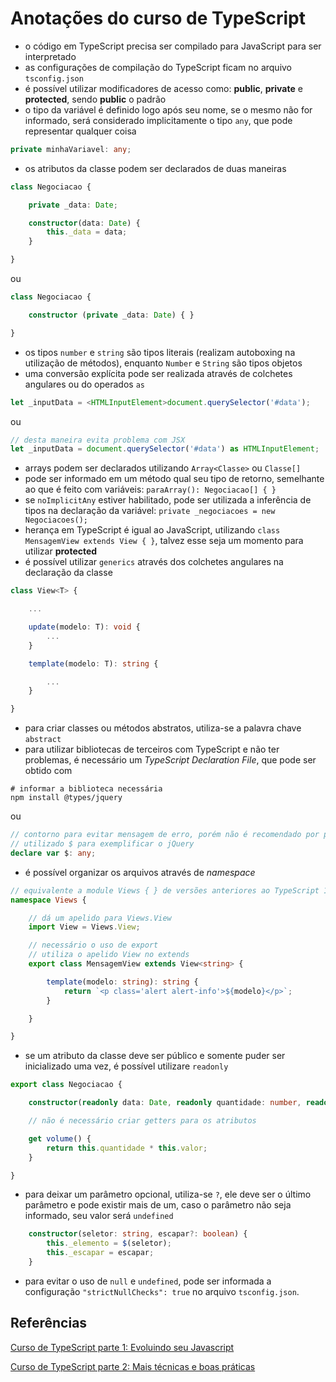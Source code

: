 # Anotações do curso de TypeScript

- o código em TypeScript precisa ser compilado para JavaScript para ser interpretado
- as configurações de compilação do TypeScript ficam no arquivo `tsconfig.json`
- é possível utilizar modificadores de acesso como: **public**, **private** e **protected**, sendo **public** o padrão
- o tipo da variável é definido logo após seu nome, se o mesmo não for informado, será considerado implicitamente o tipo `any`, que pode representar qualquer coisa

```typescript
private minhaVariavel: any;
```

- os atributos da classe podem ser declarados de duas maneiras

```typescript
class Negociacao {

    private _data: Date;

    constructor(data: Date) {
        this._data = data;
    }

}
```

ou

```typescript
class Negociacao {

    constructor (private _data: Date) { }

}
```

- os tipos `number` e `string` são tipos literais (realizam autoboxing na utilização de métodos), enquanto `Number` e `String` são tipos objetos
- uma conversão explícita pode ser realizada através de colchetes angulares ou do operados `as`

```typescript
let _inputData = <HTMLInputElement>document.querySelector('#data');
```

ou

```typescript
// desta maneira evita problema com JSX
let _inputData = document.querySelector('#data') as HTMLInputElement;
```

- arrays podem ser declarados utilizando `Array<Classe>` ou `Classe[]`
- pode ser informado em um método qual seu tipo de retorno, semelhante ao que é feito com variáveis: `paraArray(): Negociacao[] { }`
- se `noImplicitAny` estiver habilitado, pode ser utilizada a inferência de tipos na declaração da variável: `private _negociacoes = new Negociacoes();`
- herança em TypeScript é igual ao JavaScript, utilizando `class MensagemView extends View { }`, talvez esse seja um momento para utilizar **protected**
- é possível utilizar `generics` através dos colchetes angulares na declaração da classe

```typescript
class View<T> {

    ...

    update(modelo: T): void {
        ...
    }

    template(modelo: T): string {

        ...
    }

}
```

- para criar classes ou métodos abstratos, utiliza-se a palavra chave `abstract`
- para utilizar bibliotecas de terceiros com TypeScript e não ter problemas, é necessário um *TypeScript Declaration File*, que pode ser obtido com

```shellscript
# informar a biblioteca necessária
npm install @types/jquery
```

ou

```typescript
// contorno para evitar mensagem de erro, porém não é recomendado por perder as funcionalidades do TypeScript
// utilizado $ para exemplificar o jQuery
declare var $: any;
```

- é possível organizar os arquivos através de *namespace*

```typescript
// equivalente a module Views { } de versões anteriores ao TypeScript 1.5
namespace Views {

    // dá um apelido para Views.View
    import View = Views.View;

    // necessário o uso de export
    // utiliza o apelido View no extends
    export class MensagemView extends View<string> {

        template(modelo: string): string {
            return `<p class='alert alert-info'>${modelo}</p>`;
        }

    }

}
```

- se um atributo da classe deve ser público e somente puder ser inicializado uma vez, é possível utilizare `readonly`

```typescript
export class Negociacao {

    constructor(readonly data: Date, readonly quantidade: number, readonly valor: number) { }

    // não é necessário criar getters para os atributos

    get volume() {
        return this.quantidade * this.valor;
    }

}
```

- para deixar um parâmetro opcional, utiliza-se `?`, ele deve ser o último parâmetro e pode existir mais de um, caso o parâmetro não seja informado, seu valor será `undefined`

```typescript
    constructor(seletor: string, escapar?: boolean) {
        this._elemento = $(seletor);
        this._escapar = escapar;
    }
```

- para evitar o uso de `null` e `undefined`, pode ser informada a configuração `"strictNullChecks": true` no arquivo `tsconfig.json`.

## Referências

[Curso de TypeScript parte 1: Evoluindo seu Javascript](https://www.alura.com.br/curso-online-typescript-parte1)

[Curso de TypeScript parte 2: Mais técnicas e boas práticas](https://www.alura.com.br/curso-online-typescript-parte2)
